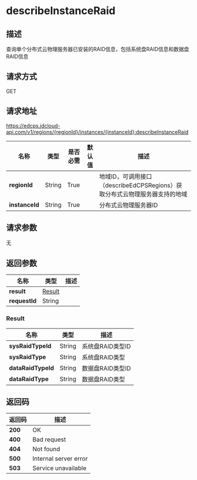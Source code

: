 # describeInstanceRaid


## 描述
查询单个分布式云物理服务器已安装的RAID信息，包括系统盘RAID信息和数据盘RAID信息

## 请求方式
GET

## 请求地址
https://edcps.jdcloud-api.com/v1/regions/{regionId}/instances/{instanceId}:describeInstanceRaid

|名称|类型|是否必需|默认值|描述|
|---|---|---|---|---|
|**regionId**|String|True| |地域ID，可调用接口（describeEdCPSRegions）获取分布式云物理服务器支持的地域|
|**instanceId**|String|True| |分布式云物理服务器ID|

## 请求参数
无


## 返回参数
|名称|类型|描述|
|---|---|---|
|**result**|<a href="#Result">Result</a>| |
|**requestId**|String| |

### <a name="Result">Result</a>
|名称|类型|描述|
|---|---|---|
|**sysRaidTypeId**|String|系统盘RAID类型ID|
|**sysRaidType**|String|系统盘RAID类型|
|**dataRaidTypeId**|String|数据盘RAID类型ID|
|**dataRaidType**|String|数据盘RAID类型|

## 返回码
|返回码|描述|
|---|---|
|**200**|OK|
|**400**|Bad request|
|**404**|Not found|
|**500**|Internal server error|
|**503**|Service unavailable|
